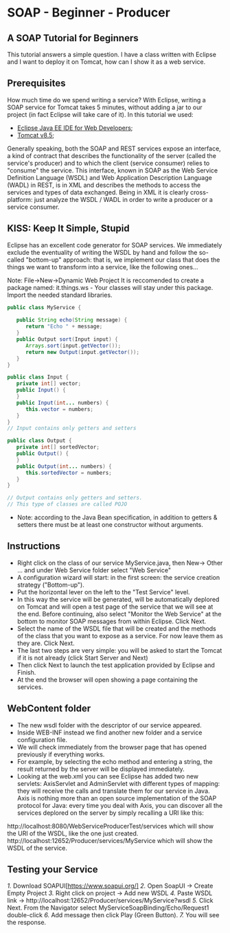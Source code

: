 # SOAP - Beginner - Producer

## A SOAP Tutorial for Beginners
This tutorial answers a simple question. I have a class written with Eclipse and I want to deploy it on Tomcat, how can I show it as a web service.

## Prerequisites
How much time do we spend writing a service?
With Eclipse, writing a SOAP service for Tomcat takes 5 minutes, without adding a jar to our project (in fact Eclipse will take care of it). In this tutorial we used:
- [Eclipse Java EE IDE for Web Developers](https://www.eclipse.org/downloads/packages/release/2018-09/r/eclipse-ide-java-ee-developers);
- [Tomcat v8.5](https://tomcat.apache.org/download-80.cgi);

Generally speaking, both the SOAP and REST services expose an interface, a kind of contract that describes the functionality of the server (called the service's producer) and to which the client (service consumer) relies to "consume" the service. This interface, known in SOAP as the Web Service Definition Language (WSDL) and Web Application Description Language (WADL) in REST, is in XML and describes the methods to access the services and types of data exchanged. 
Being in XML it is clearly cross-platform: just analyze the WSDL / WADL in order to write a producer or a service consumer.

## KISS: Keep It Simple, Stupid
Eclipse has an excellent code generator for SOAP services.
We immediately exclude the eventuality of writing the WSDL by hand and follow the so-called "bottom-up" approach: that is, we implement our class that does the things we want to transform into a service, like the following ones...


Note: 
File->New->Dynamic Web Project
It is reccomended to create a package named: it.things.ws - Your classes will stay under this package. Import the needed standard libraries.

``` java
public class MyService {
 
   public String echo(String message) {
      return "Echo " + message;
   }  
   public Output sort(Input input) {
      Arrays.sort(input.getVector());
      return new Output(input.getVector());
   }
}

public class Input {
   private int[] vector;
   public Input() {
   }
   public Input(int... numbers) {
      this.vector = numbers;
   } 
}
// Input contains only getters and setters

public class Output {
   private int[] sortedVector;
   public Output() {
   }
   public Output(int... numbers) {
      this.sortedVector = numbers;
   }
}

// Output contains only getters and setters. 
// This type of classes are called POJO

```

* Note: according to the Java Bean specification, in addition to getters & setters there must be at least one constructor without arguments.

## Instructions

- Right click on the class of our service MyService.java, then New-> Other ... and under Web Service folder select "Web Service"
- A configuration wizard will start: in the first screen: the service creation strategy ("Bottom-up").
- Put the horizontal lever on the left to the "Test Service" level.
- In this way the service will be generated, will be automatically deplored on Tomcat and will open a test page of the service that we will see at the end. Before continuing, also select "Monitor the Web Service" at the bottom to monitor SOAP messages from within Eclipse. Click Next.
- Select the name of the WSDL file that will be created and the methods of the class that you want to expose as a service.
For now leave them as they are. Click Next.
- The last two steps are very simple: you will be asked to start the Tomcat if it is not already (click Start Server and Next)
- Then click Next to launch the test application provided by Eclipse and Finish.
- At the end the browser will open showing a page containing the services.

## WebContent folder

- The new wsdl folder with the descriptor of our service appeared. 
- Inside WEB-INF instead we find another new folder and a service configuration file.
- We will check immediately from the browser page that has opened previously if everything works. 
- For example, by selecting the echo method and entering a string, the result returned by the server will be displayed immediately.
- Looking at the web.xml you can see Eclipse has added two new servlets: AxisServlet and AdminServlet with different types of mapping: they will receive the calls and translate them for our service in Java. Axis is nothing more than an open source implementation of the SOAP protocol for Java: every time you deal with Axis, you can discover all the services deplored on the server by simply recalling a URI like this:

http://localhost:8080/WebServiceProducerTest/services which will show the URI of the WSDL, like the one just created.
http://localhost:12652/Producer/services/MyService which will show the WSDL of the service.

## Testing your Service

*1.* Download SOAPUI[https://www.soapui.org/]
*2.* Open SoapUI -> Create Empty Project 
*3.* Right click on project -> Add new WSDL
*4.* Paste WSDL link -> http://localhost:12652/Producer/services/MyService?wsdl
*5.* Click Next. From the Navigator select MyServiceSoapBinding/Echo/Request1 double-click
*6.*  Add message then click Play (Green Button).
*7.* You will see the response.
